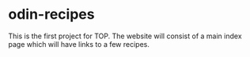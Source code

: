 # odin-recipes

This is the first project for TOP. The website will consist of a main index page which will have links to a few recipes.